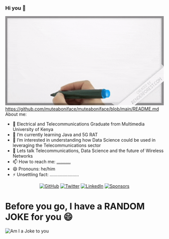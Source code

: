 ### Hi you 👋


![Bonface-Cover](https://github.com/muteaboniface/muteaboniface/blob/main/cover.gif?raw=true)
https://github.com/muteaboniface/muteaboniface/blob/main/README.md
About me:

- 🔭 Electrical and Telecommunications Graduate from Multimedia University of Kenya
- 🌱 I’m currently learning Java and 5G RAT
- 🤔 I’m interested in understanding how Data Science could be used in leveraging the Telecommunications sector
- 💬 Lets talk Telecommunications, Data Science and the future of Wireless Networks
- 📫 How to reach me: <a href="tel:+254........">...........</a>
- 😄 Pronouns: he/him
- ⚡ Unsettling fact: .......................

<p align="center">
	<a href="https://github.com/muteaboniface"><img src="https://img.shields.io/github/followers/tevish321.svg?label=GitHub&style=social" alt="GitHub"></a>
	<a href="https://twitter.com/muteaboniface"><img src="https://img.shields.io/twitter/follow/eng_in_here?label=Twitter&style=social" alt="Twitter"></a>
	<a href="https://www.linkedin.com/in/boniface-mutea-288b31153/"><img src="https://img.shields.io/badge/LinkedIn--_.svg?style=social&logo=linkedin" alt="LinkedIn"></a>
	<a href="https://github.com/sponsors/muteaboniface"><img src="https://img.shields.io/badge/Sponsors--_.svg?style=social&logo=github&logoColor=EA4AAA" alt="Sponsors"></a>
	
</p>

# Before you go, I have a **RANDOM JOKE** for you :smile:

![Am I a Joke to you](https://readme-jokes.vercel.app/api)

